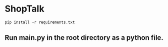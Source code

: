 # ShopTalk

```aidl
pip install -r requirements.txt
```

## Run main.py in the root directory as a python file. 